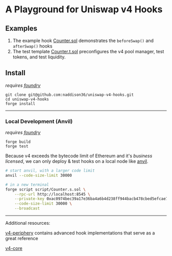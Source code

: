 # A Playground for Uniswap v4 Hooks

## Examples

1. The example hook [Counter.sol](src/Counter.sol) demonstrates the `beforeSwap()` and `afterSwap()` hooks
2. The test template [Counter.t.sol](test/Counter.t.sol) preconfigures the v4 pool manager, test tokens, and test liquidity.

## Install

*requires [foundry](https://book.getfoundry.sh)*

```
git clone git@github.com:naddison36/uniswap-v4-hooks.git
cd uniswap-v4-hooks
forge install
```

---

### Local Development (Anvil)

*requires [foundry](https://book.getfoundry.sh)*

```
forge build
forge test
```

Because v4 exceeds the bytecode limit of Ethereum and it's *business licensed*, we can only deploy & test hooks on a local node like [anvil](https://book.getfoundry.sh/anvil/).

```bash
# start anvil, with a larger code limit
anvil --code-size-limit 30000

# in a new terminal
forge script script/Counter.s.sol \
    --rpc-url http://localhost:8545 \
    --private-key 0xac0974bec39a17e36ba4a6b4d238ff944bacb478cbed5efcae784d7bf4f2ff80 \
    --code-size-limit 30000 \
    --broadcast
```

---

Additional resources:

[v4-periphery](https://github.com/uniswap/v4-periphery) contains advanced hook implementations that serve as a great reference

[v4-core](https://github.com/uniswap/v4-core)

